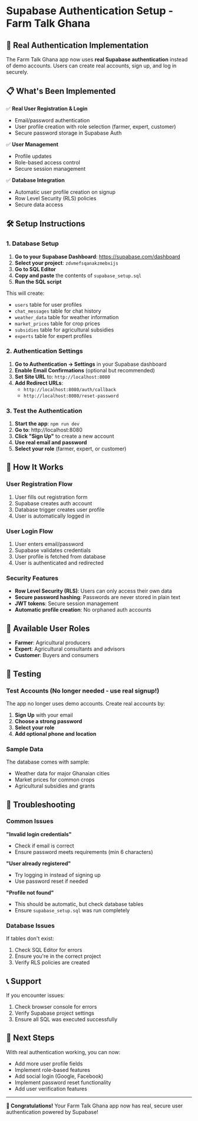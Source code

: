 # Supabase Authentication Setup - Farm Talk Ghana

## 🚀 Real Authentication Implementation

The Farm Talk Ghana app now uses **real Supabase authentication** instead of demo accounts. Users can create real accounts, sign up, and log in securely.

## 📋 What's Been Implemented

✅ **Real User Registration & Login**
- Email/password authentication
- User profile creation with role selection (farmer, expert, customer)
- Secure password storage in Supabase Auth

✅ **User Management**
- Profile updates
- Role-based access control
- Secure session management

✅ **Database Integration**
- Automatic user profile creation on signup
- Row Level Security (RLS) policies
- Secure data access

## 🛠️ Setup Instructions

### 1. Database Setup

1. **Go to your Supabase Dashboard**: https://supabase.com/dashboard
2. **Select your project**: `zdvmefsqanakzmebxijs`
3. **Go to SQL Editor**
4. **Copy and paste** the contents of `supabase_setup.sql`
5. **Run the SQL script**

This will create:
- `users` table for user profiles
- `chat_messages` table for chat history
- `weather_data` table for weather information
- `market_prices` table for crop prices
- `subsidies` table for agricultural subsidies
- `experts` table for expert profiles

### 2. Authentication Settings

1. **Go to Authentication → Settings** in your Supabase dashboard
2. **Enable Email Confirmations** (optional but recommended)
3. **Set Site URL** to: `http://localhost:8080`
4. **Add Redirect URLs**:
   - `http://localhost:8080/auth/callback`
   - `http://localhost:8080/reset-password`

### 3. Test the Authentication

1. **Start the app**: `npm run dev`
2. **Go to**: http://localhost:8080
3. **Click "Sign Up"** to create a new account
4. **Use real email and password**
5. **Select your role** (farmer, expert, or customer)

## 🔐 How It Works

### User Registration Flow
1. User fills out registration form
2. Supabase creates auth account
3. Database trigger creates user profile
4. User is automatically logged in

### User Login Flow
1. User enters email/password
2. Supabase validates credentials
3. User profile is fetched from database
4. User is authenticated and redirected

### Security Features
- **Row Level Security (RLS)**: Users can only access their own data
- **Secure password hashing**: Passwords are never stored in plain text
- **JWT tokens**: Secure session management
- **Automatic profile creation**: No orphaned auth accounts

## 📱 Available User Roles

- **Farmer**: Agricultural producers
- **Expert**: Agricultural consultants and advisors
- **Customer**: Buyers and consumers

## 🧪 Testing

### Test Accounts (No longer needed - use real signup!)
The app no longer uses demo accounts. Create real accounts by:

1. **Sign Up** with your email
2. **Choose a strong password**
3. **Select your role**
4. **Add optional phone and location**

### Sample Data
The database comes with sample:
- Weather data for major Ghanaian cities
- Market prices for common crops
- Agricultural subsidies and grants

## 🔧 Troubleshooting

### Common Issues

**"Invalid login credentials"**
- Check if email is correct
- Ensure password meets requirements (min 6 characters)

**"User already registered"**
- Try logging in instead of signing up
- Use password reset if needed

**"Profile not found"**
- This should be automatic, but check database tables
- Ensure `supabase_setup.sql` was run completely

### Database Issues

If tables don't exist:
1. Check SQL Editor for errors
2. Ensure you're in the correct project
3. Verify RLS policies are created

## 📞 Support

If you encounter issues:
1. Check browser console for errors
2. Verify Supabase project settings
3. Ensure all SQL was executed successfully

## 🎯 Next Steps

With real authentication working, you can now:
- Add more user profile fields
- Implement role-based features
- Add social login (Google, Facebook)
- Implement password reset functionality
- Add user verification features

---

**🎉 Congratulations!** Your Farm Talk Ghana app now has real, secure user authentication powered by Supabase!
